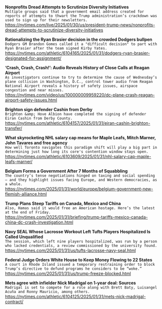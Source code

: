 **Nonprofits Dread Attempts to Scrutinize Diversity Initiatives**\
`Multiple groups said that a government email address created for reports of attempts to thwart the Trump administration’s crackdown was used to sign up for their newsletters.`\
https://nytimes.com/live/2025/01/30/us/president-trump-news/nonprofits-dread-attempts-to-scrutinize-diversity-initiatives

**Rationalizing the Ryan Brasier decision in the crowded Dodgers bullpen**\
`Dodgers GM Brandon Gomes called it a "difficult decision" to part with Ryan Brasier after the team signed Kirby Yates.`\
https://nytimes.com/athletic/6104165/2025/01/31/dodgers-ryan-brasier-designated-for-assignment/

**‘Crash, Crash, Crash!’: Audio Reveals History of Close Calls at Reagan Airport**\
`As investigators continue to try to determine the cause of Wednesday’s plane collision in Washington, D.C., control tower audio from Reagan National Airport reveals a history of safety issues, airspace congestion and near misses.`\
https://nytimes.com/video/us/100000009959220/dc-plane-crash-reagan-airport-safety-issues.html

**Brighton sign defender Cashin from Derby**\
`Brighton &amp; Hove Albion have completed the signing of defender Eiran Cashin from Derby County.`\
https://nytimes.com/athletic/6104157/2025/01/31/eiran-cashin-brighton-transfer/

**What skyrocketing NHL salary cap means for Maple Leafs, Mitch Marner, John Tavares and free agency**\
`How well Toronto navigates this paradigm shift will play a big part in determining just how long its core's contention window stays open.`\
https://nytimes.com/athletic/6103609/2025/01/31/nhl-salary-cap-maple-leafs-marner/

**Belgium Forms a Government After 7 Months of Squabbling**\
`The country’s tense negotiations hinged on taxing and social spending — and they highlight issues facing Europe, and Western democracies, as a whole.`\
https://nytimes.com/2025/01/31/world/europe/belgium-government-new-flemish-alliance.html

**Trump Plans Steep Tariffs on Canada, Mexico and China**\
`Also, Hamas said it would free an American hostage. Here’s the latest at the end of Friday.`\
https://nytimes.com/2025/01/31/briefing/trump-tariffs-mexico-canada-china-dc-crash-investigation.html

**Navy SEAL Whose Lacrosse Workout Left Tufts Players Hospitalized Is Called Unqualified**\
`The session, which left nine players hospitalized, was run by a person who lacked credentials, a review commissioned by the university found.`\
https://nytimes.com/2025/01/31/us/tufts-lacrosse-navy-seal.html

**Federal Judge Orders White House to Keep Money Flowing to 22 States**\
`A court in Rhode Island issued a temporary restraining order to block Trump’s directive to defund programs he considers to be “woke.”`\
https://nytimes.com/2025/01/31/us/trump-freeze-blocked.html

**Mets agree with infielder Nick Madrigal on 1-year deal: Sources**\
`Madrigal is set to compete for a role along with Brett Baty, Luisangel Acuña and Ronny Mauricio, among others.`\
https://nytimes.com/athletic/6104125/2025/01/31/mets-nick-madrigal-contract/

